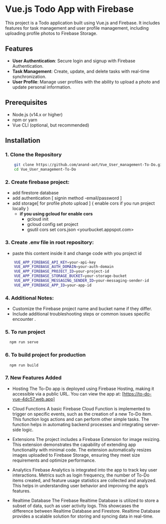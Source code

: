# Vue.js Todo App with Firebase

This project is a Todo application built using Vue.js and Firebase. It includes features for task management and user profile management, including uploading profile photos to Firebase Storage.

## Features

- **User Authentication**: Secure login and signup with Firebase Authentication.
- **Task Management**: Create, update, and delete tasks with real-time synchronization.
- **User Profile**: Manage user profiles with the ability to upload a photo and update personal information.

## Prerequisites

- Node.js (v14.x or higher)
- npm or yarn
- Vue CLI (optional, but recommended)

## Installation

### 1. Clone the Repository

```bash
    git clone https://github.com/anand-aot/Vue_User_management-To-Do.git
    cd Vue_User_management-To-Do
```
### 2. Create firebase project:
- add firestore database
- add authentication [ signin method -email/password ]
- add storage[ for profile photo upload ] { enable cors if you run project locally }
    - **if you using gcloud for enable cors**
      - gcloud init
      - gcloud config set project <project-id> 
      - gsutil cors set cors.json <yourbucket.appspot.com>

### 3. Create .env file in root repository:
- paste this content inside it and change code with you project id
```bash
    VUE_APP_FIREBASE_API_KEY=your-api-key
    VUE_APP_FIREBASE_AUTH_DOMAIN=your-auth-domain
    VUE_APP_FIREBASE_PROJECT_ID=your-project-id
    VUE_APP_FIREBASE_STORAGE_BUCKET=your-storage-bucket
    VUE_APP_FIREBASE_MESSAGING_SENDER_ID=your-messaging-sender-id
    VUE_APP_FIREBASE_APP_ID=your-app-id
```
### 4. Additional Notes:

- Customize the Firebase project name and bucket name if they differ.
- Include additional troubleshooting steps or common issues specific encounter .

### 5. To run project
```bash
  npm run serve
```
### 6. To build project for production
```bash
  npm run build
```
### 7. New Features Added

- Hosting
The To-Do app is deployed using Firebase Hosting, making it accessible via a public URL. You can view the app at:
[https://to-do-vue-4dc57.web.app]

- Cloud Functions
A basic Firebase Cloud Function is implemented to trigger on specific events, such as the creation of a new To-Do item. This function logs actions and can perform other simple tasks. The function helps in automating backend processes and integrating server-side logic.

- Extensions
The project includes a Firebase Extension for image resizing. This extension demonstrates the capability of extending app functionality with minimal code. The extension automatically resizes images uploaded to Firebase Storage, ensuring they meet size requirements and optimize performance.

- Analytics
Firebase Analytics is integrated into the app to track key user interactions. Metrics such as login frequency, the number of To-Do items created, and feature usage statistics are collected and analyzed. This helps in understanding user behavior and improving the app’s features.

- Realtime Database
The Firebase Realtime Database is utilized to store a subset of data, such as user activity logs. This showcases the difference between Realtime Database and Firestore. Realtime Database provides a scalable solution for storing and syncing data in real-time.
